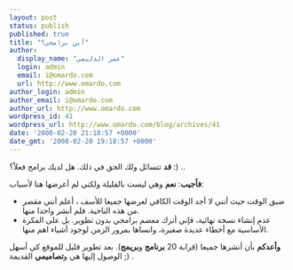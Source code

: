 ```yaml
---
layout: post
status: publish
published: true
title: "أين برامجي؟"
author:
  display_name: "عمر الدليمي"
  login: admin
  email: i@omardo.com
  url: http://www.omardo.com
author_login: admin
author_email: i@omardo.com
author_url: http://www.omardo.com
wordpress_id: 41
wordpress_url: http://www.omardo.com/blog/archives/41
date: '2008-02-20 21:18:57 +0000'
date_gmt: '2008-02-20 19:18:57 +0000'
---
```

<p><strong>قد</strong> تتسائل ولك الحق في ذلك. هل لديك برامج فعلاً؟ :) ..</p>
<p><strong>فأجيب</strong>: <strong>نعم</strong> وهي ليست بالقليلة ولكني لم أعرضها هنا  لأسباب:<!--more--></p>
<ul>
<li>ضيق  الوقت حيث أنني لا أجد الوقت الكافي لعرضها جميعا للأسف ، أعلم أنني مقصر من هذه الناحية. فلم أنشر واحدا منها.</li>
<li>عدم إنشاء نسخة نهائية، فإني أترك معضم برامجي بدون تطوير. بل على الفكرة الأساسية مع أخطاء عديدة صغيرة، وانساها بمرور الزمن لوجود أشياء اهم منها.</li>
</ul>
<p><strong>وأعدكم</strong> بأن أنشرها جميعا (قرابة 20 <strong>برنامج</strong> و<strong>بريمج</strong>). بعد تطوير قليل للموقع كي أسهل الوصول إليها هي و<strong>تصاميمي</strong> القديمة ;) .</p>
